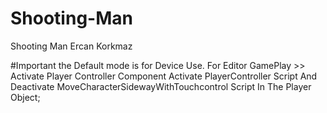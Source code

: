 # Shooting-Man
Shooting Man Ercan Korkmaz
 
 #Important
 the Default mode is for Device Use.
For Editor GamePlay >> Activate Player Controller Component 
                       Activate PlayerController Script
                  And  Deactivate MoveCharacterSidewayWithTouchcontrol Script In The Player Object;

